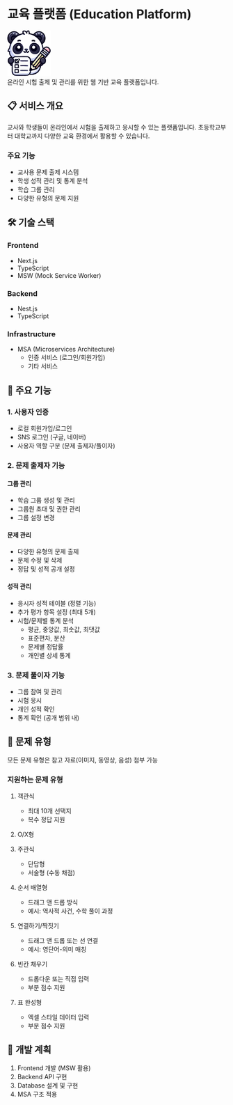 # 교육 플랫폼 (Education Platform)
<img src="logo.png" width="100" alt="로고"> <br/>
온라인 시험 출제 및 관리를 위한 웹 기반 교육 플랫폼입니다.

## 📋 서비스 개요

교사와 학생들이 온라인에서 시험을 출제하고 응시할 수 있는 플랫폼입니다. 초등학교부터 대학교까지 다양한 교육 환경에서 활용할 수 있습니다.

### 주요 기능
- 교사용 문제 출제 시스템
- 학생 성적 관리 및 통계 분석
- 학습 그룹 관리
- 다양한 유형의 문제 지원

## 🛠 기술 스택

### Frontend
- Next.js
- TypeScript
- MSW (Mock Service Worker)

### Backend
- Nest.js
- TypeScript

### Infrastructure
- MSA (Microservices Architecture)
    - 인증 서비스 (로그인/회원가입)
    - 기타 서비스

## 🎯 주요 기능

### 1. 사용자 인증
- 로컬 회원가입/로그인
- SNS 로그인 (구글, 네이버)
- 사용자 역할 구분 (문제 출제자/풀이자)

### 2. 문제 출제자 기능

#### 그룹 관리
- 학습 그룹 생성 및 관리
- 그룹원 초대 및 권한 관리
- 그룹 설정 변경

#### 문제 관리
- 다양한 유형의 문제 출제
- 문제 수정 및 삭제
- 정답 및 성적 공개 설정

#### 성적 관리
- 응시자 성적 테이블 (정렬 기능)
- 추가 평가 항목 설정 (최대 5개)
- 시험/문제별 통계 분석
    - 평균, 중앙값, 최솟값, 최댓값
    - 표준편차, 분산
    - 문제별 정답률
    - 개인별 상세 통계

### 3. 문제 풀이자 기능
- 그룹 참여 및 관리
- 시험 응시
- 개인 성적 확인
- 통계 확인 (공개 범위 내)

## 📝 문제 유형

모든 문제 유형은 참고 자료(이미지, 동영상, 음성) 첨부 가능

### 지원하는 문제 유형
1. 객관식
    - 최대 10개 선택지
    - 복수 정답 지원

2. O/X형

3. 주관식
    - 단답형
    - 서술형 (수동 채점)

4. 순서 배열형
    - 드래그 앤 드롭 방식
    - 예시: 역사적 사건, 수학 풀이 과정

5. 연결하기/짝짓기
    - 드래그 앤 드롭 또는 선 연결
    - 예시: 영단어-의미 매칭

6. 빈칸 채우기
    - 드롭다운 또는 직접 입력
    - 부분 점수 지원

7. 표 완성형
    - 엑셀 스타일 데이터 입력
    - 부분 점수 지원

## 🌱 개발 계획
1. Frontend 개발 (MSW 활용)
2. Backend API 구현
3. Database 설계 및 구현
4. MSA 구조 적용